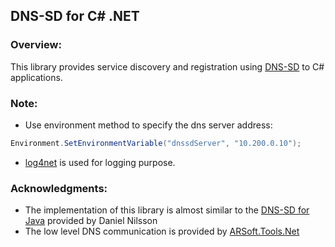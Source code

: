 ## DNS-SD for C# .NET

### Overview:

This library provides service discovery and registration using [DNS-SD](http://www.dns-sd.org/) to C# applications.

### Note:
- Use environment method to specify the dns server address: 
```cs
Environment.SetEnvironmentVariable("dnssdServer", "10.200.0.10");
```
- [log4net](https://logging.apache.org/log4net/) is used for logging purpose.

### Acknowledgments:

- The implementation of this library is almost similar to the [DNS-SD for Java](https://github.com/DanielN/dnssdjava) provided by Daniel Nilsson 
- The low level DNS communication is provided by [ARSoft.Tools.Net](https://arsofttoolsnet.codeplex.com/)
